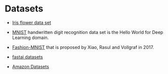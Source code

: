 # Datasets

- [Iris flower data set](https://en.wikipedia.org/wiki/Iris_flower_data_set)


- [MNIST](http://yann.lecun.com/exdb/mnist/) handwritten digit recognition data set is the Hello World for Deep Learning domain.

-  [Fashion-MNIST](https://github.com/zalandoresearch/fashion-mnist) that is proposed by Xiao, Rasul and Vollgraf in 2017.



- [fastai datasets](https://course.fast.ai/datasets)

- [Amazon Datasets](https://registry.opendata.aws/)
